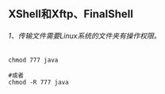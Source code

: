 ## XShell和Xftp、FinalShell

###### 1、传输文件需要Linux系统的文件夹有操作权限。

```shell
chmod 777 java 

#或者
chmod -R 777 java
```

